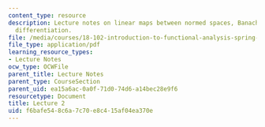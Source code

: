 ```yaml
---
content_type: resource
description: Lecture notes on linear maps between normed spaces, Banach spaces, and
  differentiation.
file: /media/courses/18-102-introduction-to-functional-analysis-spring-2009/f6bafe548c6a7c70e8c415af04ea370e_MIT18_102s09_lec02.pdf
file_type: application/pdf
learning_resource_types:
- Lecture Notes
ocw_type: OCWFile
parent_title: Lecture Notes
parent_type: CourseSection
parent_uid: ea15a6ac-0a0f-71d0-74d6-a14bec28e9f6
resourcetype: Document
title: Lecture 2
uid: f6bafe54-8c6a-7c70-e8c4-15af04ea370e
---
```

